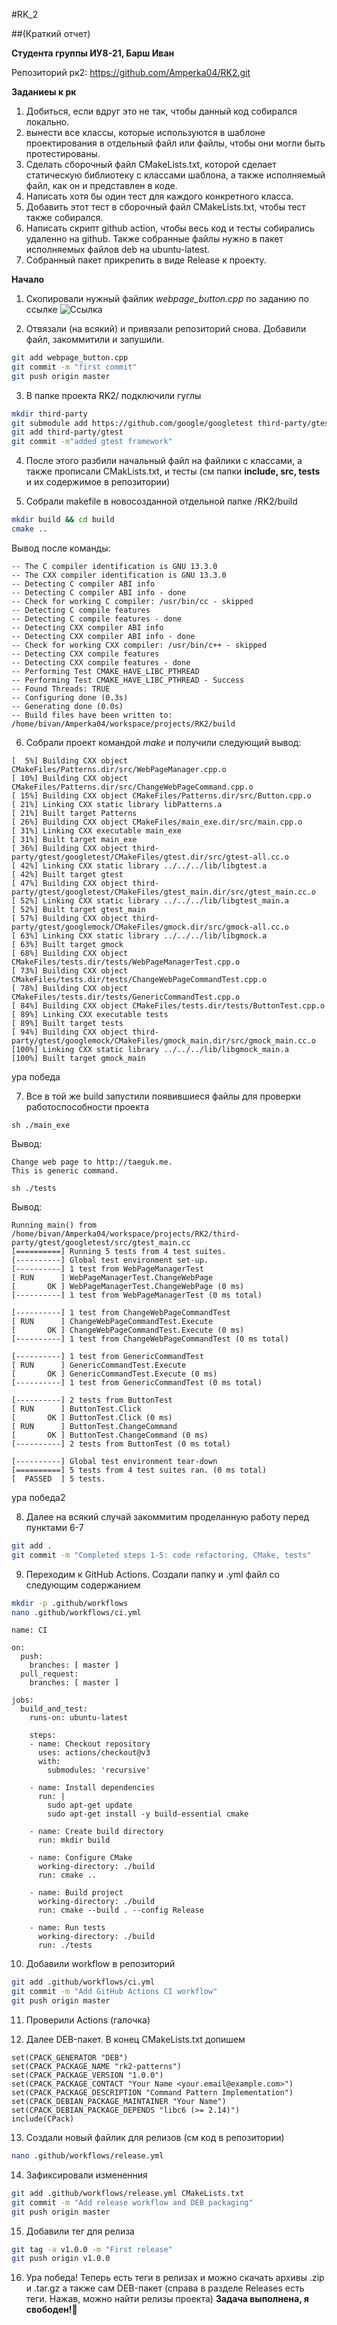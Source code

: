 #RK_2

##(Краткий отчет)

**Студента группы ИУ8-21, Барш Иван**

Репозиторий рк2: https://github.com/Amperka04/RK2.git

**Заданиеы к рк**
1. Добиться, если вдруг это не так, чтобы данный код собирался локально.
2. вынести все классы, которые используются в шаблоне проектирования в отдельный файл или файлы, чтобы они могли быть протестированы.
3. Сделать сборочный файл CMakeLists.txt, которой сделает статическую библиотеку с классами шаблона, а также исполняемый файл, как он и представлен в коде.
4. Написать хотя бы один тест для каждого конкретного класса.
5. Добавить этот тест в сборочный файл CMakeLists.txt, чтобы тест также собирался.
6. Написать скрипт github action, чтобы весь код и тесты собирались удаленно на github. Также собранные файлы нужно в пакет исполняемых файлов deb на ubuntu-latest.
7. Собранный пакет прикрепить в виде Release к проекту.



**Начало**
1. Скопировали нужный файлик *webpage_button.cpp* по заданию по ссылке ![Ссылка](https://github.com/taeguk/GoF-Design-Patterns/tree/master/Behavioral/Command)

2. Отвязали (на всякий) и привязали репозиторий снова. Добавили файл, закоммитили и запушили.
```sh
git add webpage_button.cpp
git commit -m "first commit"
git push origin master
```

3. В папке проекта RK2/ подключили гуглы
```sh
mkdir third-party
git submodule add https://github.com/google/googletest third-party/gtest
git add third-party/gtest
git commit -m"added gtest framework"
```

4. После этого разбили начальный файл на файлики с классами, а также прописали CMakLists.txt, и тесты (см папки **include, src, tests** и их содержимое в репозитории)

5. Собрали makefile в новосозданной отдельной папке /RK2/build
```sh
mkdir build && cd build
cmake ..
```
Вывод после команды:
```
-- The C compiler identification is GNU 13.3.0
-- The CXX compiler identification is GNU 13.3.0
-- Detecting C compiler ABI info
-- Detecting C compiler ABI info - done
-- Check for working C compiler: /usr/bin/cc - skipped
-- Detecting C compile features
-- Detecting C compile features - done
-- Detecting CXX compiler ABI info
-- Detecting CXX compiler ABI info - done
-- Check for working CXX compiler: /usr/bin/c++ - skipped
-- Detecting CXX compile features
-- Detecting CXX compile features - done
-- Performing Test CMAKE_HAVE_LIBC_PTHREAD
-- Performing Test CMAKE_HAVE_LIBC_PTHREAD - Success
-- Found Threads: TRUE  
-- Configuring done (0.3s)
-- Generating done (0.0s)
-- Build files have been written to: /home/bivan/Amperka04/workspace/projects/RK2/build
```

6. Собрали проект командой *make* и получили следующий вывод:
```
[  5%] Building CXX object CMakeFiles/Patterns.dir/src/WebPageManager.cpp.o
[ 10%] Building CXX object CMakeFiles/Patterns.dir/src/ChangeWebPageCommand.cpp.o
[ 15%] Building CXX object CMakeFiles/Patterns.dir/src/Button.cpp.o
[ 21%] Linking CXX static library libPatterns.a
[ 21%] Built target Patterns
[ 26%] Building CXX object CMakeFiles/main_exe.dir/src/main.cpp.o
[ 31%] Linking CXX executable main_exe
[ 31%] Built target main_exe
[ 36%] Building CXX object third-party/gtest/googletest/CMakeFiles/gtest.dir/src/gtest-all.cc.o
[ 42%] Linking CXX static library ../../../lib/libgtest.a
[ 42%] Built target gtest
[ 47%] Building CXX object third-party/gtest/googletest/CMakeFiles/gtest_main.dir/src/gtest_main.cc.o
[ 52%] Linking CXX static library ../../../lib/libgtest_main.a
[ 52%] Built target gtest_main
[ 57%] Building CXX object third-party/gtest/googlemock/CMakeFiles/gmock.dir/src/gmock-all.cc.o
[ 63%] Linking CXX static library ../../../lib/libgmock.a
[ 63%] Built target gmock
[ 68%] Building CXX object CMakeFiles/tests.dir/tests/WebPageManagerTest.cpp.o
[ 73%] Building CXX object CMakeFiles/tests.dir/tests/ChangeWebPageCommandTest.cpp.o
[ 78%] Building CXX object CMakeFiles/tests.dir/tests/GenericCommandTest.cpp.o
[ 84%] Building CXX object CMakeFiles/tests.dir/tests/ButtonTest.cpp.o
[ 89%] Linking CXX executable tests
[ 89%] Built target tests
[ 94%] Building CXX object third-party/gtest/googlemock/CMakeFiles/gmock_main.dir/src/gmock_main.cc.o
[100%] Linking CXX static library ../../../lib/libgmock_main.a
[100%] Built target gmock_main
```
ура победа

7. Все в той же build запустили появившиеся файлы для проверки работоспособности проекта

```sh ./main_exe ```

Вывод:
```
Change web page to http://taeguk.me.
This is generic command.
```


```sh ./tests ```

Вывод:
```
Running main() from /home/bivan/Amperka04/workspace/projects/RK2/third-party/gtest/googletest/src/gtest_main.cc
[==========] Running 5 tests from 4 test suites.
[----------] Global test environment set-up.
[----------] 1 test from WebPageManagerTest
[ RUN      ] WebPageManagerTest.ChangeWebPage
[       OK ] WebPageManagerTest.ChangeWebPage (0 ms)
[----------] 1 test from WebPageManagerTest (0 ms total)

[----------] 1 test from ChangeWebPageCommandTest
[ RUN      ] ChangeWebPageCommandTest.Execute
[       OK ] ChangeWebPageCommandTest.Execute (0 ms)
[----------] 1 test from ChangeWebPageCommandTest (0 ms total)

[----------] 1 test from GenericCommandTest
[ RUN      ] GenericCommandTest.Execute
[       OK ] GenericCommandTest.Execute (0 ms)
[----------] 1 test from GenericCommandTest (0 ms total)

[----------] 2 tests from ButtonTest
[ RUN      ] ButtonTest.Click
[       OK ] ButtonTest.Click (0 ms)
[ RUN      ] ButtonTest.ChangeCommand
[       OK ] ButtonTest.ChangeCommand (0 ms)
[----------] 2 tests from ButtonTest (0 ms total)

[----------] Global test environment tear-down
[==========] 5 tests from 4 test suites ran. (0 ms total)
[  PASSED  ] 5 tests.
```
ура победа2 

8. Далее на всякий случай закоммитим проделанную работу перед пунктами 6-7
```sh
git add .
git commit -m "Completed steps 1-5: code refactoring, CMake, tests"
```

9. Переходим к GitHub Actions. Создали папку и .yml файл со следующим содержанием
```sh
mkdir -p .github/workflows
nano .github/workflows/ci.yml
```

```
name: CI

on:
  push:
    branches: [ master ]
  pull_request:
    branches: [ master ]

jobs:
  build_and_test:
    runs-on: ubuntu-latest

    steps:
    - name: Checkout repository
      uses: actions/checkout@v3
      with:
        submodules: 'recursive'  

    - name: Install dependencies
      run: |
        sudo apt-get update
        sudo apt-get install -y build-essential cmake

    - name: Create build directory
      run: mkdir build

    - name: Configure CMake
      working-directory: ./build
      run: cmake ..

    - name: Build project
      working-directory: ./build
      run: cmake --build . --config Release

    - name: Run tests
      working-directory: ./build
      run: ./tests

```

10. Добавили workflow в репозиторий
```sh
git add .github/workflows/ci.yml
git commit -m "Add GitHub Actions CI workflow"
git push origin master
```

11. Проверили Actions
(галочка)

12. Далее DEB-пакет. В конец CMakeLists.txt допишем 
```
set(CPACK_GENERATOR "DEB")
set(CPACK_PACKAGE_NAME "rk2-patterns")
set(CPACK_PACKAGE_VERSION "1.0.0")
set(CPACK_PACKAGE_CONTACT "Your Name <your.email@example.com>")
set(CPACK_PACKAGE_DESCRIPTION "Command Pattern Implementation")
set(CPACK_DEBIAN_PACKAGE_MAINTAINER "Your Name")
set(CPACK_DEBIAN_PACKAGE_DEPENDS "libc6 (>= 2.14)")
include(CPack)
```

13. Создали новый файлик для релизов (см код в репозитории)
```sh
nano .github/workflows/release.yml
```

14. Зафиксировали измененния
```sh
git add .github/workflows/release.yml CMakeLists.txt
git commit -m "Add release workflow and DEB packaging"
git push origin master 
```

15. Добавили тег для релиза
```sh
git tag -a v1.0.0 -m "First release"
git push origin v1.0.0
```

16. Ура победа! Теперь есть теги в релизах и можно скачать архивы .zip и .tar.gz а также сам DEB-пакет
(справа в разделе Releases есть теги. Нажав, можно найти релизы проекта)
**Задача выполнена, я свободен!**🦊
